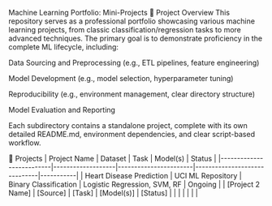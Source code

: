 Machine Learning Portfolio: Mini-Projects
🎯 Project Overview
This repository serves as a professional portfolio showcasing various machine learning projects, from classic classification/regression tasks to more advanced techniques. The primary goal is to demonstrate proficiency in the complete ML lifecycle, including:

Data Sourcing and Preprocessing (e.g., ETL pipelines, feature engineering)

Model Development (e.g., model selection, hyperparameter tuning)

Reproducibility (e.g., environment management, clear directory structure)

Model Evaluation and Reporting

Each subdirectory contains a standalone project, complete with its own detailed README.md, environment dependencies, and clear script-based workflow.

🚀 Projects
| Project Name             | Dataset           | Task                  | Model(s)                     | Status    |
|--------------------------|-------------------|-----------------------|------------------------------|-----------|
| Heart Disease Prediction | UCI ML Repository | Binary Classification | Logistic Regression, SVM, RF | Ongoing |
| [Project 2 Name]         | [Source]          | [Task]                | [Model(s)]                   | [Status]  |
|                          |                   |                       |                              |           |

